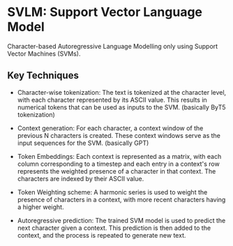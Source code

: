 # SVLM: Support Vector Language Model

Character-based Autoregressive Language Modelling only using Support Vector Machines (SVMs).

## Key Techniques

- Character-wise tokenization: The text is tokenized at the character level, with each character represented by its ASCII value. This results in numerical tokens that can be used as inputs to the SVM. (basically ByT5 tokenization)

- Context generation: For each character, a context window of the previous N characters is created. These context windows serve as the input sequences for the SVM. (basically GPT)

- Token Embeddings: Each context is represented as a matrix, with each column corresponding to a timestep and each entry in a context's row represents the weighted presence of a character in that context. The characters are indexed by their ASCII value.

- Token Weighting scheme: A harmonic series is used to weight the presence of characters in a context, with more recent characters having a higher weight.

- Autoregressive prediction: The trained SVM model is used to predict the next character given a context. This prediction is then added to the context, and the process is repeated to generate new text.
